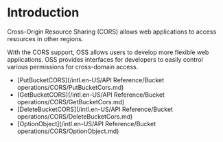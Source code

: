 # Introduction

Cross-Origin Resource Sharing \(CORS\) allows web applications to access resources in other regions.

With the CORS support, OSS allows users to develop more flexible web applications. OSS provides interfaces for developers to easily control various permissions for cross-domain access.

-   [PutBucketCORS](/intl.en-US/API Reference/Bucket operations/CORS/PutBucketCors.md)
-   [GetBucketCORS](/intl.en-US/API Reference/Bucket operations/CORS/GetBucketCors.md)
-   [DeleteBucketCORS](/intl.en-US/API Reference/Bucket operations/CORS/DeleteBucketCors.md)
-   [OptionObject](/intl.en-US/API Reference/Bucket operations/CORS/OptionObject.md)

